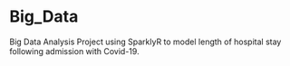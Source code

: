 # Big_Data
Big Data Analysis Project using SparklyR to model length of hospital stay following admission with Covid-19. 
